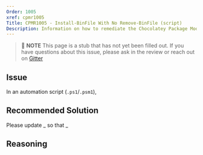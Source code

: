 ```yaml
---
Order: 1005
xref: cpmr1005
Title: CPMR1005 - Install-BinFile With No Remove-BinFile (script)
Description: Information on how to remediate the Chocolatey Package Moderation Rule 1005
---
```


> :memo: **NOTE** This page is a stub that has not yet been filled out. If you have questions about this issue, please ask in the review or reach out on [Gitter](https://gitter.im/chocolatey/chocolatey.org)

## Issue

In an automation script (`.ps1`/`.psm1`),

## Recommended Solution

Please update _ so that _

## Reasoning
